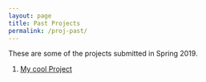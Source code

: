 ```yaml
---
layout: page
title: Past Projects
permalink: /proj-past/
---
```

These are some of the projects submitted in Spring 2019.
1. [My cool Project](Linktomyproject.html)

